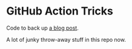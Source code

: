 # GitHub Action Tricks

Code to back up [a blog post](https://www.peterbe.com/plog/tips-and-tricks-to-make-you-a-github-actions-power-user).

A lot of junky throw-away stuff in this repo now.
